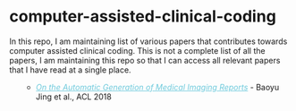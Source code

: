 # computer-assisted-clinical-coding
In this repo, I am maintaining list of various papers that contributes towards computer assisted clinical coding. This is not a complete list of all the papers, I am maintaining this repo so that I can access all relevant papers that I have read at a single place.
<ul>
  
<ul>
  <li> <em> <a href="www.aclweb.com/papers" style="color:#6ecadc" rel="nofollow"> On the Automatic Generation of Medical Imaging Reports</a> </em> - Baoyu Jing et al., ACL 2018
  </li>
</ul>
